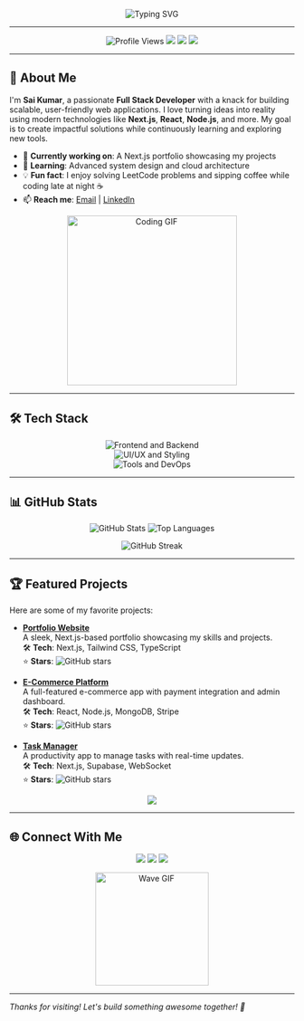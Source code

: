 <p align="center">
  <img src="https://readme-typing-svg.herokuapp.com?font=Fira+Code&size=30&color=00FF00&center=true&vCenter=true&width=600&lines=Hello,+I'm+Sai+Kumar!;Full+Stack+Developer;Welcome+to+My+GitHub+Profile!" alt="Typing SVG">
</p>

---

<p align="center">
  <img src="https://komarev.com/ghpvc/?username=your-github-username&style=flat-square&color=blue" alt="Profile Views">
  <a href="https://linkedin.com/in/your-linkedin"><img src="https://img.shields.io/badge/LinkedIn-0077B5?style=flat-square&logo=linkedin&logoColor=white"></a>
  <a href="https://your-portfolio.com"><img src="https://img.shields.io/badge/Portfolio-FF5733?style=flat-square&logo=web&logoColor=white"></a>
  <a href="mailto:your.email@example.com"><img src="https://img.shields.io/badge/Email-D14836?style=flat-square&logo=gmail&logoColor=white"></a>
</p>

---

## 🚀 About Me

I'm **Sai Kumar**, a passionate **Full Stack Developer** with a knack for building scalable, user-friendly web applications. I love turning ideas into reality using modern technologies like **Next.js**, **React**, **Node.js**, and more. My goal is to create impactful solutions while continuously learning and exploring new tools.

- 🌟 **Currently working on**: A Next.js portfolio showcasing my projects
- 🌱 **Learning**: Advanced system design and cloud architecture
- 💡 **Fun fact**: I enjoy solving LeetCode problems and sipping coffee while coding late at night ☕
- 📫 **Reach me**: [Email](mailto:your.email@example.com) | [LinkedIn](https://linkedin.com/in/your-linkedin)

<p align="center">
  <img src="https://media.giphy.com/media/LmNwrBhejkK9EFP504/giphy.gif" alt="Coding GIF" width="300">
</p>

---

## 🛠️ Tech Stack

<p align="center">
  <img src="https://skillicons.dev/icons?i=js,ts,react,nextjs,nodejs,express,mongodb,postgres,redis,graphql" alt="Frontend and Backend">
  <br>
  <img src="https://skillicons.dev/icons?i=html,css,tailwind,bootstrap,figma" alt="UI/UX and Styling">
  <br>
  <img src="https://skillicons.dev/icons?i=git,github,docker,aws,vercel" alt="Tools and DevOps">
</p>

---

## 📊 GitHub Stats

<p align="center">
  <img src="https://github-readme-stats.vercel.app/api?username=your-github-username&show_icons=true&theme=radical&hide_border=true" alt="GitHub Stats">
  <img src="https://github-readme-stats.vercel.app/api/top-langs/?username=your-github-username&layout=compact&theme=radical&hide_border=true" alt="Top Languages">
</p>

<p align="center">
  <img src="https://github-readme-streak-stats.herokuapp.com/?user=your-github-username&theme=radical&hide_border=true" alt="GitHub Streak">
</p>

---

## 🏆 Featured Projects

Here are some of my favorite projects:

- **[Portfolio Website](https://your-portfolio.com)**  
  A sleek, Next.js-based portfolio showcasing my skills and projects.  
  🛠️ **Tech**: Next.js, Tailwind CSS, TypeScript  
  ⭐ **Stars**: ![GitHub stars](https://img.shields.io/github/stars/your-github-username/portfolio-repo?style=social)

- **[E-Commerce Platform](https://github.com/your-github-username/ecommerce-repo)**  
  A full-featured e-commerce app with payment integration and admin dashboard.  
  🛠️ **Tech**: React, Node.js, MongoDB, Stripe  
  ⭐ **Stars**: ![GitHub stars](https://img.shields.io/github/stars/your-github-username/ecommerce-repo?style=social)

- **[Task Manager](https://github.com/your-github-username/task-manager-repo)**  
  A productivity app to manage tasks with real-time updates.  
  🛠️ **Tech**: Next.js, Supabase, WebSocket  
  ⭐ **Stars**: ![GitHub stars](https://img.shields.io/github/stars/your-github-username/task-manager-repo?style=social)

<p align="center">
  <a href="https://github.com/your-github-username?tab=repositories"><img src="https://img.shields.io/badge/See+More+Projects-9cf?style=for-the-badge"></a>
</p>

---

## 🌐 Connect With Me

<p align="center">
  <a href="https://linkedin.com/in/your-linkedin"><img src="https://img.shields.io/badge/LinkedIn-Connect-blue?style=for-the-badge&logo=linkedin"></a>
  <a href="https://twitter.com/your-twitter"><img src="https://img.shields.io/badge/Twitter-Follow-1DA1F2?style=for-the-badge&logo=twitter"></a>
  <a href="https://your-portfolio.com"><img src="https://img.shields.io/badge/Portfolio-Visit-ff69b4?style=for-the-badge&logo=web"></a>
</p>

<p align="center">
  <img src="https://media.giphy.com/media/3o7bu3XilJ5BOiSGic/giphy.gif" alt="Wave GIF" width="200">
</p>

---

*Thanks for visiting! Let's build something awesome together! 🚀*

